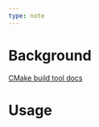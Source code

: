 ```yaml
---
type: note
---
```

# Background
[CMake build tool docs](https://cmake.org/cmake/help/latest/variable/CMAKE_MAKE_PROGRAM.html#variable:CMAKE_MAKE_PROGRAM)

# Usage